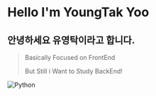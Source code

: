 # Hello I'm YoungTak Yoo

## 안녕하세요 유영탁이라고 합니다.

> Basically Focused on FrontEnd
> 
> But Still i Want to Study BackEnd!

<img alt="Python" src ="https://img.shields.io/badge/Python-3776AB.svg?&style=for-the-badge&logo=Python&logoColor=white"/>
